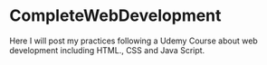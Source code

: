# CompleteWebDevelopment
Here I will post my practices following a Udemy Course about web development including HTML., CSS and Java Script.
